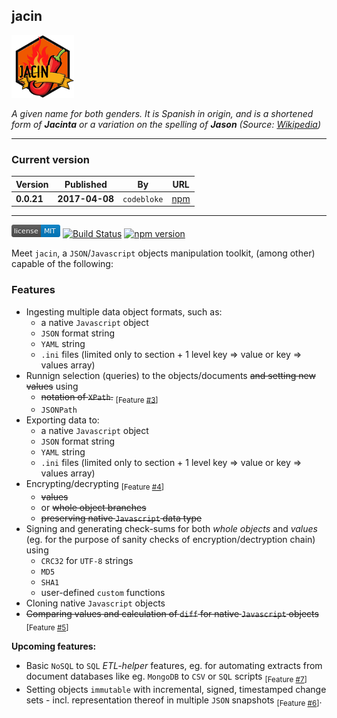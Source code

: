 jacin
---

<p align="left">
  <img src="https://raw.githubusercontent.com/martinswiderski/jacin/master/jacin-npm-100px.png" alt="jacin"/>
</p>

*A given name for both genders. It is Spanish in origin, and is a shortened form 
of **Jacinta** or a variation on the spelling of **Jason** 
(Source: [Wikipedia](href="https://en.wikipedia.org/wiki/Jacin))*

***

### Current version

Version|Published|By|URL
--- | --- | --- | ---
**0.0.21** | **2017-04-08** | `codebloke` | [npm](https://www.npmjs.com/package/jacin)

***

[![MIT License](https://raw.githubusercontent.com/martinswiderski/jacin/master/mit-license.png)](LICENSE) [![Build Status](https://travis-ci.org/martinswiderski/jacin.svg?branch=master)](https://travis-ci.org/martinswiderski/jacin) [![npm version](https://badge.fury.io/js/jacin.svg)](https://www.npmjs.com/package/jacin)

Meet `jacin`, a `JSON`/`Javascript` objects manipulation toolkit, (among other) capable of the following:

### Features

 * Ingesting multiple data object formats, such as:
    * a native `Javascript` object
    * `JSON` format string
    * `YAML` string
    * `.ini` files (limited only to section + 1 level key => value or key => values array)
 * Runnign selection (queries) to the objects/documents ~~and setting new values~~ using
    * ~~notation of `XPath`.~~ <sub>[Feature [#3](https://github.com/martinswiderski/jacin/issues/3)]</sub>
    * `JSONPath`
 * Exporting data to:
    * a native `Javascript` object
    * `JSON` format string
    * `YAML` string
    * `.ini` files (limited only to section + 1 level key => value or key => values array)
 * Encrypting/decrypting <sub>[Feature [#4](https://github.com/martinswiderski/jacin/issues/4)]</sub>
    * ~~values~~
    * or ~~whole object branches~~
    * ~~preserving native `Javascript` data type~~
 * Signing and generating check-sums for both *whole objects* and *values* (eg. for the purpose of sanity checks of encryption/dectryption chain) using
    * `CRC32` for `UTF-8` strings
    * `MD5`
    * `SHA1`
    * user-defined `custom` functions
  * Cloning native `Javascript` objects
  * ~~Comparing values and calculation of `diff` for native `Javascript` objects~~ <sub>[Feature [#5](https://github.com/martinswiderski/jacin/issues/5)]</sub>
  
**Upcoming features:**

  * Basic `NoSQL` to `SQL` *ETL-helper* features, eg. for automating extracts from document databases like eg. `MongoDB` to `CSV` or `SQL` scripts <sub>[Feature [#7](https://github.com/martinswiderski/jacin/issues/7)]</sub>
  * Setting objects `immutable` with incremental, signed, timestamped change sets - incl. representation thereof in multiple `JSON` snapshots <sub>[Feature [#6](https://github.com/martinswiderski/jacin/issues/6)]</sub>.
  

